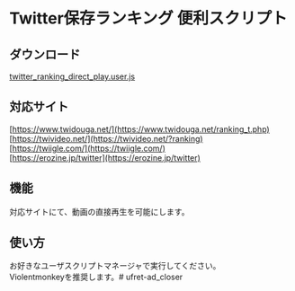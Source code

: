 
# Twitter保存ランキング 便利スクリプト

## ダウンロード

<a href="https://raw.githubusercontent.com/HidegonSan/TwitterRankingUserScript/main/twitter_ranking_direct_play.user.js" target="_blank">twitter_ranking_direct_play.user.js</a>  

## 対応サイト

[https://www.twidouga.net/](https://www.twidouga.net/ranking_t.php)  
[https://twivideo.net/](https://twivideo.net/?ranking)  
[https://twiigle.com/](https://twiigle.com/)  
[https://erozine.jp/twitter](https://erozine.jp/twitter)  

## 機能

対応サイトにて、動画の直接再生を可能にします。

## 使い方

お好きなユーザスクリプトマネージャで実行してください。  
Violentmonkeyを推奨します。# ufret-ad_closer

